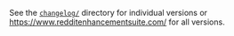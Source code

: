 See the [`changelog/`](/changelog) directory for individual versions or https://www.redditenhancementsuite.com/ for all versions.
